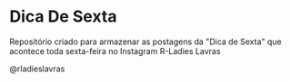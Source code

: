 # Dica De Sexta


Repositório criado para armazenar as postagens da "Dica de Sexta" que acontece toda sexta-feira no Instagram R-Ladies Lavras

@rladieslavras
